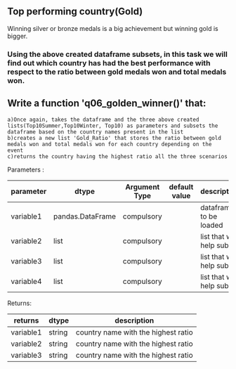 ## Top performing country(Gold) 

Winning silver or bronze medals is a big achievement but winning gold is bigger.  

### Using the above created dataframe subsets, in this task we will find out which country has had the best performance with respect to the ratio between gold medals won and total medals won.


## Write a function 'q06_golden_winner()' that:
    
    a)Once again, takes the dataframe and the three above created lists(Top10Summer,Top10Winter, Top10) as parameters and subsets the dataframe based on the country names present in the list 
    b)creates a new list 'Gold_Ratio' that stores the ratio between gold medals won and total medals won for each country depending on the event
    c)returns the country having the highest ratio all the three scenarios 


Parameters :

| parameter | dtype          | Argument Type | default value | description                   |
|-----------|----------------|---------------|---------------|-------------------------------|
| variable1  |pandas.DataFrame| compulsory    |               | dataframe to be loaded        |
| variable2  |list          | compulsory    |               | list that will help subset        |
| variable3  |list          | compulsory    |               | list that will help subset        |
| variable4  |list          | compulsory    |               | list that will help subset        |


Returns:

| returns  | dtype            | description                                |
|----------|------------------|--------------------------------------------|
| variable1 | string             | country name with the highest ratio                 |
| variable2 | string             | country name with the highest ratio                 |
| variable3 | string             | country name with the highest ratio                 |
